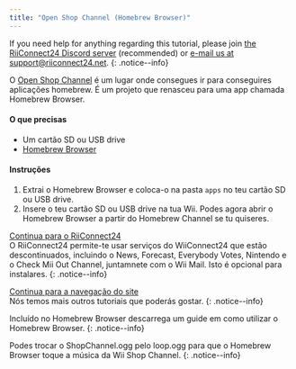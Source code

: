```yaml
---
title: "Open Shop Channel (Homebrew Browser)"
---
```


If you need help for anything regarding this tutorial, please join [the RiiConnect24 Discord server](https://discord.gg/rc24) (recommended) or [e-mail us at support@riiconnect24.net](mailto:support@riiconnect24.net).
{: .notice--info}

O [ Open Shop Channel](https://oscwii.org/) é um lugar onde consegues ir para conseguires aplicações homebrew. É um projeto que renasceu para uma app chamada Homebrew Browser.

#### O que precisas
* Um cartão SD ou USB drive
* [Homebrew Browser](/assets/files/homebrew_browser_v0.3.9e.zip)

#### Instruções

1. Extrai o Homebrew Browser e coloca-o na pasta `apps` no teu cartão SD ou USB drive.
2. Insere o teu cartão SD ou USB drive na tua Wii. Podes agora abrir o Homebrew Browser a partir do Homebrew Channel se tu quiseres.

[Continua para o RiiConnect24](riiconnect24)<br> O RiiConnect24 permite-te usar serviços do WiiConnect24 que estão descontinuados, incluindo o News, Forecast, Everybody Votes, Nintendo e o Check Mii Out Channel, juntamnete com o Wii Mail. Isto é opcional para instalares.
{: .notice--info}

[Continua para a navegação do site](site-navigation)<br> Nós temos mais outros tutoriais que poderás gostar.
{: .notice--info}

Incluído no Homebrew Browser descarrega um guide em como utilizar o Homebrew Browser.
{: .notice--info}

Podes trocar o ShopChannel.ogg pelo loop.ogg para que o Homebrew Browser toque a música da Wii Shop Channel.
{: .notice--info}
